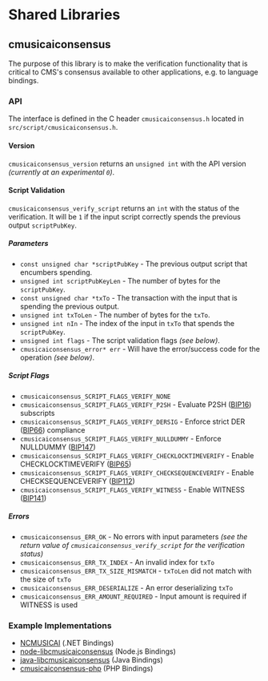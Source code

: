 Shared Libraries
================

## cmusicaiconsensus

The purpose of this library is to make the verification functionality that is critical to CMS's consensus available to other applications, e.g. to language bindings.

### API

The interface is defined in the C header `cmusicaiconsensus.h` located in  `src/script/cmusicaiconsensus.h`.

#### Version

`cmusicaiconsensus_version` returns an `unsigned int` with the API version *(currently at an experimental `0`)*.

#### Script Validation

`cmusicaiconsensus_verify_script` returns an `int` with the status of the verification. It will be `1` if the input script correctly spends the previous output `scriptPubKey`.

##### Parameters
- `const unsigned char *scriptPubKey` - The previous output script that encumbers spending.
- `unsigned int scriptPubKeyLen` - The number of bytes for the `scriptPubKey`.
- `const unsigned char *txTo` - The transaction with the input that is spending the previous output.
- `unsigned int txToLen` - The number of bytes for the `txTo`.
- `unsigned int nIn` - The index of the input in `txTo` that spends the `scriptPubKey`.
- `unsigned int flags` - The script validation flags *(see below)*.
- `cmusicaiconsensus_error* err` - Will have the error/success code for the operation *(see below)*.

##### Script Flags
- `cmusicaiconsensus_SCRIPT_FLAGS_VERIFY_NONE`
- `cmusicaiconsensus_SCRIPT_FLAGS_VERIFY_P2SH` - Evaluate P2SH ([BIP16](https://github.com/bitcoin/bips/blob/master/bip-0016.mediawiki)) subscripts
- `cmusicaiconsensus_SCRIPT_FLAGS_VERIFY_DERSIG` - Enforce strict DER ([BIP66](https://github.com/bitcoin/bips/blob/master/bip-0066.mediawiki)) compliance
- `cmusicaiconsensus_SCRIPT_FLAGS_VERIFY_NULLDUMMY` - Enforce NULLDUMMY ([BIP147](https://github.com/bitcoin/bips/blob/master/bip-0147.mediawiki))
- `cmusicaiconsensus_SCRIPT_FLAGS_VERIFY_CHECKLOCKTIMEVERIFY` - Enable CHECKLOCKTIMEVERIFY ([BIP65](https://github.com/bitcoin/bips/blob/master/bip-0065.mediawiki))
- `cmusicaiconsensus_SCRIPT_FLAGS_VERIFY_CHECKSEQUENCEVERIFY` - Enable CHECKSEQUENCEVERIFY ([BIP112](https://github.com/bitcoin/bips/blob/master/bip-0112.mediawiki))
- `cmusicaiconsensus_SCRIPT_FLAGS_VERIFY_WITNESS` - Enable WITNESS ([BIP141](https://github.com/bitcoin/bips/blob/master/bip-0141.mediawiki))

##### Errors
- `cmusicaiconsensus_ERR_OK` - No errors with input parameters *(see the return value of `cmusicaiconsensus_verify_script` for the verification status)*
- `cmusicaiconsensus_ERR_TX_INDEX` - An invalid index for `txTo`
- `cmusicaiconsensus_ERR_TX_SIZE_MISMATCH` - `txToLen` did not match with the size of `txTo`
- `cmusicaiconsensus_ERR_DESERIALIZE` - An error deserializing `txTo`
- `cmusicaiconsensus_ERR_AMOUNT_REQUIRED` - Input amount is required if WITNESS is used

### Example Implementations
- [NCMUSICAI](https://github.com/NicolasDorier/NCMUSICAI/blob/master/NCMUSICAI/Script.cs#L814) (.NET Bindings)
- [node-libcmusicaiconsensus](https://github.com/bitpay/node-libcmusicaiconsensus) (Node.js Bindings)
- [java-libcmusicaiconsensus](https://github.com/dexX7/java-libcmusicaiconsensus) (Java Bindings)
- [cmusicaiconsensus-php](https://github.com/Bit-Wasp/cmusicaiconsensus-php) (PHP Bindings)
